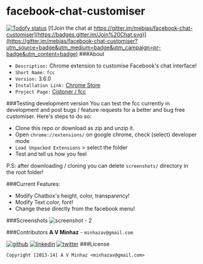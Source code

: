 facebook-chat-customiser
========================
[![Todofy status](http://www.todofy.org/b/mebjas/facebook-chat-customiser)](http://www.todofy.org/r/mebjas/facebook-chat-customiser) [![Join the chat at https://gitter.im/mebjas/facebook-chat-customiser](https://badges.gitter.im/Join%20Chat.svg)](https://gitter.im/mebjas/facebook-chat-customiser?utm_source=badge&utm_medium=badge&utm_campaign=pr-badge&utm_content=badge)
###About

 - `Description:` Chrome extension to customise Facebook's chat interface!
 - `Short Name:` `fcc`
 - `Version:` 3.6.0
 - `Installation Link:` [Chrome Store](https://chrome.google.com/webstore/detail/facebook-chat-customiser/cfdnmijlibfnjggfeipmjhkbieegjhbd)
 - `Project Page:` [Cistoner / fcc](http://cistoner.org/projects/facebook-chat-customiser/)

###Testing development version
You can test the fcc currently in development and post bugs / feature requests for a better and bug free customiser. Here's steps to do so:
 - Clone this repo or download as zip and unzip it.
 - Open `chrome://extensions/` on google chrome, check (select) developer mode
 - `Load Unpacked Extensions` > select the folder
 - Test and tell us how you feel

P.S: after downloading / cloning you can delete `screenshots/` directory in the root folder!

###Current Features:
 - Modify Chatbox's height, color, transparency!
 - Modify Text color, font!
 - Change these directly from the facebook menu!

###Screenshots
![screenshot - 2](./screenshots/sc2.jpg)

###Contributors
**A V Minhaz** - `minhazav@gmail.com`

[![github](http://cdn.flaticon.com/png/64/33600.png)](https://github.com/mebjas)
[![linkedin](http://www.icon2s.com/img64/64x64-black-white-android-linkedin.png)](http://in.linkedin.com/in/minhazav)
[![twitter](http://orionwinesoftware.com/wp-content/uploads/2012/10/picons03.png)](https://twitter.com/minhazav)
###License
```
Copyright [2013-14] A V Minhaz <minhazav@gmail.com>
```


